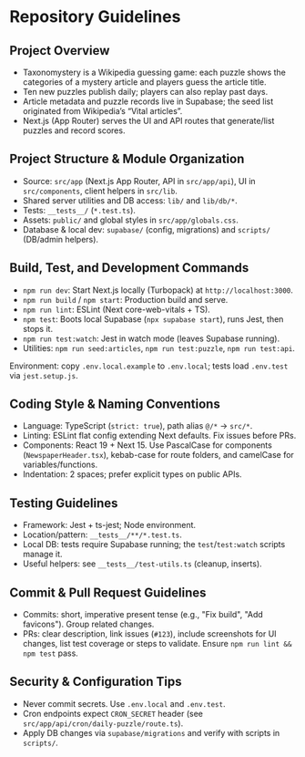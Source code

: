 # Repository Guidelines

## Project Overview
- Taxonomystery is a Wikipedia guessing game: each puzzle shows the categories of a mystery article and players guess the article title.
- Ten new puzzles publish daily; players can also replay past days.
- Article metadata and puzzle records live in Supabase; the seed list originated from Wikipedia’s “Vital articles”.
- Next.js (App Router) serves the UI and API routes that generate/list puzzles and record scores.

## Project Structure & Module Organization
- Source: `src/app` (Next.js App Router, API in `src/app/api`), UI in `src/components`, client helpers in `src/lib`.
- Shared server utilities and DB access: `lib/` and `lib/db/*`.
- Tests: `__tests__/` (`*.test.ts`).
- Assets: `public/` and global styles in `src/app/globals.css`.
- Database & local dev: `supabase/` (config, migrations) and `scripts/` (DB/admin helpers).

## Build, Test, and Development Commands
- `npm run dev`: Start Next.js locally (Turbopack) at `http://localhost:3000`.
- `npm run build` / `npm start`: Production build and serve.
- `npm run lint`: ESLint (Next core-web-vitals + TS).
- `npm test`: Boots local Supabase (`npx supabase start`), runs Jest, then stops it.
- `npm run test:watch`: Jest in watch mode (leaves Supabase running).
- Utilities: `npm run seed:articles`, `npm run test:puzzle`, `npm run test:api`.

Environment: copy `.env.local.example` to `.env.local`; tests load `.env.test` via `jest.setup.js`.

## Coding Style & Naming Conventions
- Language: TypeScript (`strict: true`), path alias `@/*` → `src/*`.
- Linting: ESLint flat config extending Next defaults. Fix issues before PRs.
- Components: React 19 + Next 15. Use PascalCase for components (`NewspaperHeader.tsx`), kebab-case for route folders, and camelCase for variables/functions.
- Indentation: 2 spaces; prefer explicit types on public APIs.

## Testing Guidelines
- Framework: Jest + ts-jest; Node environment.
- Location/pattern: `__tests__/**/*.test.ts`.
- Local DB: tests require Supabase running; the `test`/`test:watch` scripts manage it.
- Useful helpers: see `__tests__/test-utils.ts` (cleanup, inserts).

## Commit & Pull Request Guidelines
- Commits: short, imperative present tense (e.g., "Fix build", "Add favicons"). Group related changes.
- PRs: clear description, link issues (`#123`), include screenshots for UI changes, list test coverage or steps to validate. Ensure `npm run lint && npm test` pass.

## Security & Configuration Tips
- Never commit secrets. Use `.env.local` and `.env.test`.
- Cron endpoints expect `CRON_SECRET` header (see `src/app/api/cron/daily-puzzle/route.ts`).
- Apply DB changes via `supabase/migrations` and verify with scripts in `scripts/`.
